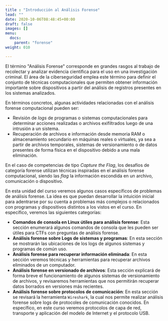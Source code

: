 ```yaml
---
title : "Introducción al Análisis Forense"
lead: ""
date: 2020-10-06T08:48:45+00:00
draft: false
images: []
menu:
  docs:
    parent: "forense"
weight: 010

---
```


El término "Análisis Forense" corresponde en grandes rasgos al trabajo de recolectar y analizar evidencia científica para el uso en una investigación criminal. El área de la ciberseguridad emplea este término para definir el conjunto de técnicas computacionales que permiten obtener información importante sobre dispositivos a partir del análisis de registros presentes en los sistemas analizados.

En términos concretos, algunas actividades relacionadas con el análisis forense computacional pueden ser:

* Revisión de _logs_ de programas o sistemas computacionales para determinar acciones realizadas o archivos exifiltrados luego de una intrusión a un sistema.
* Recuperación de archivos e información desde memoria RAM o almacenamiento secundario en máquinas reales o virtuales, ya sea a partir de archivos temporales, sistemas de versionamiento o de datos presentes de forma física en el dispositivo debido a una mala eliminación.

En el caso de competencias de tipo _Capture the Flag_, los desafíos de categoría forense utilizan técnicas inspiradas en el análisis forense computacional, siendo las _flag_ la información escondida en un archivo, comunicación o dispositivo.

En esta unidad del curso veremos algunos casos específicos de problemas de análisis forense. La idea es que puedan desarrollar la intuición inicial para adentrarse por su cuenta a problemas más complejos o relacionados con programas y dispositivos distintos a los vistos en el curso. En específico, veremos las siguientes categorías:

* **Comandos de consola en Linux útiles para análisis forense**: Esta sección enumerará algunos comandos de consola que les pueden ser útiles para CTFs con preguntas de análisis forense.
* **Análisis forense sobre Logs de sistemas y programas**: En esta sección se mostrarán las ubicaciones de los logs de algunos sistemas y programas de común uso.
* **Análisis forense para recuperar información eliminada**: En esta sección veremos técnicas y herramientas para recuperar archivos eliminados de un computador.
* **Análisis forense en versionado de archivos**: Esta sección explicará de forma breve el funcionamiento de algunos sistemas de versionamiento de archivos, y revisaremos herramientas que nos permitirán recuperar datos borrados en versiones más recientes.
* **Análisis forense sobre protocolos de comunicación**: En esta sección se revisará la herramienta `Wireshark`, la cual nos permite realizar análisis forense sobre logs de protocoles de comunicación conocidos. En específico, en este curso veremos protocolos de capa de red, transporte y aplicación del modelo de Internet y el protocolo USB.